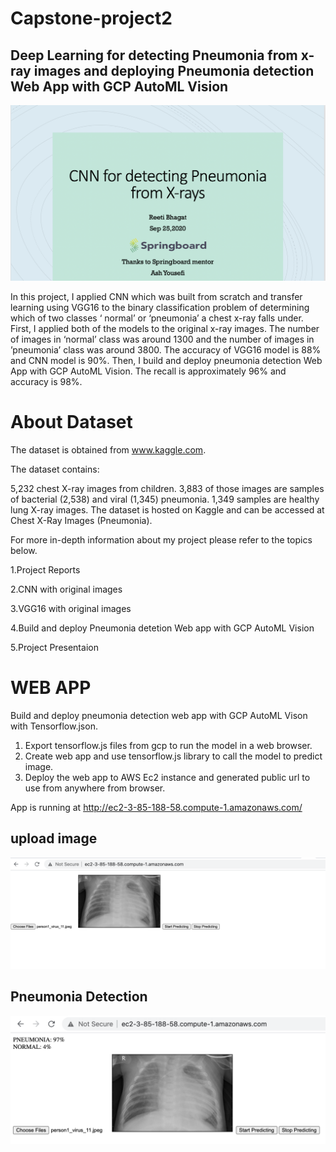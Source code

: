 # Capstone-project2
## Deep Learning for detecting Pneumonia from x-ray images and deploying Pneumonia detection Web App with GCP AutoML Vision

![](reports/cover_image.png)


In this project, I applied CNN which was built from scratch and transfer learning using VGG16 to the binary classification problem of determining which of two classes ‘ normal’ or ‘pneumonia’ a chest x-ray falls under. First, I applied both of the models to the original x-ray images. The number of images in ‘normal’ class was around 1300 and the number of images in ’pneumonia’ class was around 3800. The accuracy of VGG16 model is 88%  and CNN model is 90%. Then, I build and deploy pneumonia detection Web App with GCP AutoML Vision. The recall is  approximately 96%  and accuracy is 98%.

# About Dataset

The dataset is obtained from www.kaggle.com.

The dataset contains:

5,232 chest X-ray images from children.
3,883 of those images are samples of bacterial (2,538) and viral (1,345) pneumonia.
1,349 samples are healthy lung X-ray images.
The dataset is hosted on Kaggle and can be accessed at Chest X-Ray Images (Pneumonia).

For more in-depth information about my project please refer to the topics below.

1.Project Reports

2.CNN with original images

3.VGG16 with original images

4.Build and deploy Pneumonia detetion Web app with GCP AutoML Vision

5.Project Presentaion

# WEB APP

 Build and deploy pneumonia detection web app with GCP AutoML Vison with Tensorflow.json.
 1. Export tensorflow.js files from gcp to run the model in a web browser. 
 2. Create web app and use tensorflow.js library to call the model to predict image. 
 3. Deploy the web app to AWS Ec2 instance and generated public url to use from anywhere from browser. 
 
 App is running at http://ec2-3-85-188-58.compute-1.amazonaws.com/
 
 ## upload image
 ![](reports/Upload_image.png)
 
 ## Pneumonia Detection
 ![](reports/Pneumonia_detection.png)
 


